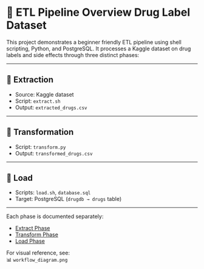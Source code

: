 # 🧪 ETL Pipeline Overview Drug Label Dataset

This project demonstrates a beginner friendly ETL pipeline using shell scripting, Python, and PostgreSQL. It processes a Kaggle dataset on drug labels and side effects through three distinct phases:

---

## 🔹 Extraction
- Source: Kaggle dataset
- Script: `extract.sh`
- Output: `extracted_drugs.csv`

---

## 🔹 Transformation
- Script: `transform.py`
- Output: `transformed_drugs.csv`

---

## 🔹 Load
- Scripts: `load.sh`, `database.sql`
- Target: PostgreSQL (`drugdb → drugs` table)

---

Each phase is documented separately:
- [Extract Phase](extract_phase.md)
- [Transform Phase](transform_phase.md)
- [Load Phase](load_phase.md)

For visual reference, see:  
📊 `workflow_diagram.png`
